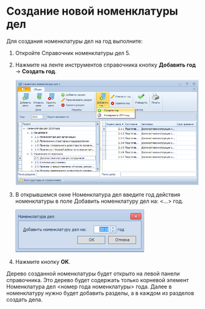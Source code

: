 # Создание новой номенклатуры дел

Для создания номенклатуры дел на год выполните:

1. Откройте Справочник номенклатуры дел 5.

2. Нажмите на ленте инструментов справочника кнопку **Добавить год** → **Создать год**.

   ![Создание новой номенклатуры дел](img/Create_Range_of_cases.png "Создание новой номенклатуры дел")

3. В открывшемся окне Номенклатура дел введите год действия номенклатуры в поле Добавить номенклатуру дел на: <...> год.

   ![Окно создания номенклатуры дел](img/Creat_Range_of_cases_1.png "Окно создания номенклатуры дел")

4. Нажмите кнопку **OK**.

Дерево созданной номенклатуры будет открыто на левой панели справочника. Это дерево будет содержать только корневой элемент Номенклатура дел <номер года номенклатуры> года. Далее в номенклатуру нужно будет добавить разделы, а в каждом из разделов создать дела.
